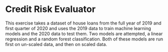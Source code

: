 # Credit Risk Evaluator

This exercise takes a dataset of house loans from the full year of 2019 and first quarter of 2020 and uses the 2019 data to train machine learning models and the 2020 data to test them. Two models are attempted, a linear regression and a random forest classification. Both of these models are run first on un-scaled data, and then on scaled data.